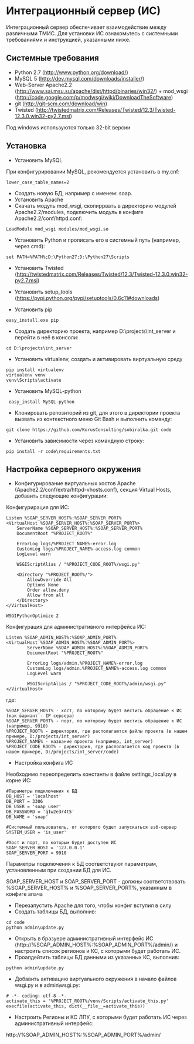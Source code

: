 Интеграционный сервер (ИС)
=================

Интеграционный сервер обеспечивает взаимодействие между различными ТМИС.
Для установки ИС ознакомьтесь с системными требованиями и инструкцией, указанными ниже.

Системные требования
-----------

* Python 2.7 (http://www.python.org/download/)
* MySQL 5 (http://dev.mysql.com/downloads/installer/)
* Web-Server Apache2.2 (http://www.sai.msu.su/apache/dist/httpd/binaries/win32/) + mod_wsgi (http://code.google.com/p/modwsgi/wiki/DownloadTheSoftware)
* git (http://git-scm.com/download/win)
* Twisted (http://twistedmatrix.com/Releases/Twisted/12.3/Twisted-12.3.0.win32-py2.7.msi)

Под windows используются только 32-bit версии

Установка
-----------
* Установить MySQL

При конфигурировании MySQL, рекомендуется установить в my.cnf:

```
lower_case_table_names=2
```
* Создать новую БД, например с именем: soap.
* Установить Apache
* Скачать модуль mod_wsgi, скопиррвать в директорию модулей Apache2.2/modules, подключить модуль в конфиге Apache2.2/conf/httpd.conf:

```
LoadModule mod_wsgi modules/mod_wsgi.so
```

* Установить Python и прописать его в системный путь (например, через cmd):

```
set PATH=%PATH%;D:\Python27;D:\Python27\Scripts
```
* Установить Twisted (http://twistedmatrix.com/Releases/Twisted/12.3/Twisted-12.3.0.win32-py2.7.msi)

* Установить setup_tools (https://pypi.python.org/pypi/setuptools/0.6c11#downloads)

* Установить pip

```
easy_install.exe pip
```

* Создать директорию проекта, например D:\projects\int_server и перейти в неё в консоли:

```
cd D:\projects\int_server
```

* Установить virtualenv, создать и активировать виртуальную среду

```
pip install virtualenv
virtualenv venv
venv\Scripts\activate
```

* Установить MySQL-python 

```
 easy_install MySQL-python
```
 
* Клонировать репозиторий из git, для этого в директории проекта вызвать из контекстного меню Git Bash и выполнить команду:

```
git clone https://github.com/KorusConsulting/sobiralka.git code
```

* Установить зависимости через командную строку:

```
pip install -r code\requirements.txt
```

Настройка серверного окружения
-----------

* Конфигурирование виртуальных хостов Apache (Apache2.2/conf/extra/httpd-vhosts.conf), секция Virtual Hosts, добавить следующие конфигурации:

Конфигурирация для ИС:

```
Listen %SOAP_SERVER_HOST%:%SOAP_SERVER_PORT%
<VirtualHost %SOAP_SERVER_HOST%:%SOAP_SERVER_PORT%>
    ServerName %SOAP_SERVER_HOST%:%SOAP_SERVER_PORT%
    DocumentRoot "%PROJECT_ROOT%"

    ErrorLog logs/%PROJECT_NAME%-error.log
    CustomLog logs/%PROJECT_NAME%-access.log common
    LogLevel warn
    
    WSGIScriptAlias / "%PROJECT_CODE_ROOT%/wsgi.py"

    <Directory "%PROJECT_ROOT%/">
        AllowOverride All
        Options None
        Order allow,deny
        Allow from all
    </Directory>
</VirtualHost>

WSGIPythonOptimize 2
```

Конфигурация для административного интерфейса ИС:

```
Listen %SOAP_ADMIN_HOST%:%SOAP_ADMIN_PORT%
<VirtualHost %SOAP_ADMIN_HOST%:%SOAP_ADMIN_PORT%>
        ServerName %SOAP_ADMIN_HOST%:%SOAP_ADMIN_PORT%
        DocumentRoot "%PROJECT_ROOT%"
        
        ErrorLog logs/admin.%PROJECT_NAME%-error.log
        CustomLog logs/admin.%PROJECT_NAME%-access.log common
        LogLevel warn
        
        WSGIScriptAlias / "%PROJECT_CODE_ROOT%/admin/wsgi.py"
</VirtualHost>
```

где:

```
%SOAP_SERVER_HOST% - хост, по которому будет вестись обращение к ИС (как вариант - IP сервера)
%SOAP_SERVER_PORT% - порт, по которому будет вестись обращение к ИС (например, 9910)
%PROJECT_ROOT% - директория, где располагаются файлы проекта (в нашем примере, D:/projects/int_server)
%PROJECT_NAME% - название проекта (например, int_server)
%PROJECT_CODE_ROOT% - директория, где располагается код проекта (в нашем примере, D:/projects/int_server/code)
```

* Настройка конфига ИС

Необходимо переопределить константы в файле settings_local.py в корне ИС:

```
#Параметры подключения к БД
DB_HOST = 'localhost'
DB_PORT = 3306
DB_USER = 'soap_user'
DB_PASSWORD = 'q1w2e3r4t5'
DB_NAME = 'soap'

#Системный пользователь, от которого будет запускаться вэб-сервер
SYSTEM_USER = 'is_user'

#Хост и порт, по которым будет доступен ИС
SOAP_SERVER_HOST = '127.0.0.1'
SOAP_SERVER_PORT = 9910
```
Параметры подключения к БД соответствуют параметрам, установленным при создании БД для ИС.

SOAP_SERVER_HOST и SOAP_SERVER_PORT - должны соответствовать %SOAP_SERVER_HOST% и %SOAP_SERVER_PORT%, указанным в конфиге апача

* Перезапустить Apache для того, чтобы конфиг вступил в силу
* Создать таблицы БД, выполнив:

```
cd code
python admin\update.py
```

* Открыть в бразуере административный интерфейс ИС (http://%SOAP_ADMIN_HOST%:%SOAP_ADMIN_PORT%/admin/) и настроить список регионов и КС, с которыми будет работать ИС.
* Проапдейтить таблицы БД данными из указанных КС, выполнив:

```
python admin\update.py
```

* Добавить активацию виртуального окружения в начало файлов wsgi.py и в admin\wsgi.py:

```
# -*- coding: utf-8 -*-
activate_this = '%PROJECT_ROOT%/venv/Scripts/activate_this.py'
execfile(activate_this, dict(__file__=activate_this))
```

* Настроить Регионы и КС ЛПУ, с которыми будет работать ИС через административный интерфейс:

http://%SOAP_ADMIN_HOST%:%SOAP_ADMIN_PORT%/admin/

